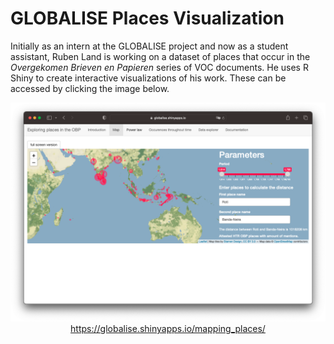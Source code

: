 # GLOBALISE Places Visualization

Initially as an intern at the GLOBALISE project and now as a student assistant, Ruben Land is working on a dataset of places that occur in the _Overgekomen Brieven en Papieren_ series of VOC documents. He uses R Shiny to create interactive visualizations of his work. These can be accessed by clicking the image below.

<p style="text-align: center;"><a href="https://globalise.shinyapps.io/mapping_places/" target="_blank"><img src="/static/img/places-visualization-screenshot.png" alt="GLOBALISE Transcriptions Viewer"><br>
https://globalise.shinyapps.io/mapping_places/</a></p>


